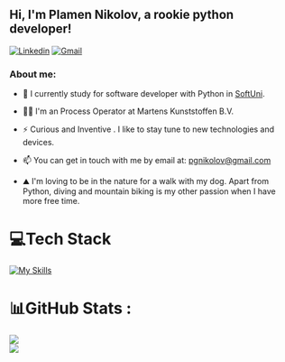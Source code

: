 ## Hi, I'm Plamen Nikolov, a rookie python developer!

[![Linkedin](https://img.shields.io/badge/-LinkedIn-blue?style=flat&logo=Linkedin&logoColor=white)](https://www.linkedin.com/in/pgnikolov/)
[![Gmail](https://img.shields.io/badge/-Gmail-c14438?style=flat&logo=Gmail&logoColor=white)](mailto:pgnikolov@gmail.com)

### About me:

- 🔭 I currently study for software developer with Python in [SoftUni](https://softuni.bg/curriculum).

- 👨‍🎓 I'm an Process Operator at Martens Kunststoffen B.V.
 
- ⚡ Curious and Inventive . I like to stay tune to new technologies and devices.

-  📫 You can get in touch with me by email at: pgnikolov@gmail.com

- ⛰️ I'm loving to be in the nature for a walk with my dog. Apart from Python, diving and mountain biking is my other passion when I have more free time.
  
# 💻Tech Stack
[![My Skills](https://skillicons.dev/icons?i=py,pycharm,github)](https://skillicons.dev)

# 📊GitHub Stats :
![](https://github-readme-streak-stats.herokuapp.com/?user=pgnikolov&theme=vue-dark&hide_border=false)<br/>
![](https://github-readme-stats.vercel.app/api/top-langs/?username=pgnikolov&theme=vue-dark&hide_border=false&include_all_commits=false&count_private=false&layout=compact)
